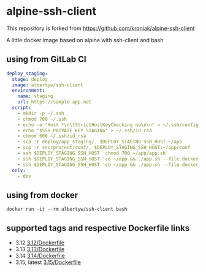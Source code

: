 # alpine-ssh-client

This repository is forked from https://github.com/kroniak/alpine-ssh-client

A little docker image based on alpine with ssh-client and bash

## using from GitLab CI

```yml
deploy_staging:
  stage: deploy
  image: albertyw/ssh-client
  environment:
    name: staging
    url: https://sample-app.net
  script:
    - mkdir -p ~/.ssh
    - chmod 700 ~/.ssh
    - echo -e "Host *\n\tStrictHostKeyChecking no\n\n" > ~/.ssh/config
    - echo "$SSH_PRIVATE_KEY_STAGING" > ~/.ssh/id_rsa
    - chmod 600 ~/.ssh/id_rsa
    - scp -r deploy/app_staging/. $DEPLOY_STAGING_SSH_HOST:~/app
    - scp -r src/project/conf/. $DEPLOY_STAGING_SSH_HOST:~/app/conf
    - ssh $DEPLOY_STAGING_SSH_HOST 'chmod 700 ~/app/app.sh'
    - ssh $DEPLOY_STAGING_SSH_HOST 'cd ~/app && ./app.sh --file docker-compose-staging.yml up'
    - ssh $DEPLOY_STAGING_SSH_HOST 'cd ~/app && ./app.sh --file docker-compose-staging.yml update'
  only:
    - dev
```

## using from docker

`docker run -it --rm albertyw/ssh-client bash`

## supported tags and respective Dockerfile links

- 3.12 [3.12/Dockerfile](3.12/Dockerfile)
- 3.13 [3.13/Dockerfile](3.13/Dockerfile)
- 3.14 [3.14/Dockerfile](3.14/Dockerfile)
- 3.15, latest [3.15/Dockerfile](3.15/Dockerfile)
